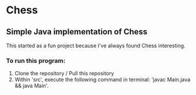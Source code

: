 # Chess
## Simple Java implementation of Chess
This started as a fun project because I've always found Chess interesting.

### To run this program:
1. Clone the repository / Pull this repository
2. Within 'src', execute the following command in terminal: 'javac Main.java && java Main'.
